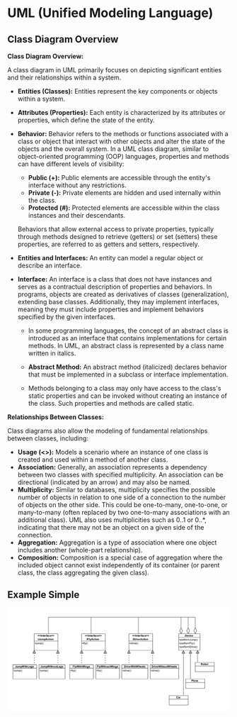 # UML (Unified Modeling Language)

## Class Diagram Overview

**Class Diagram Overview:**

A class diagram in UML primarily focuses on depicting significant entities and their relationships within a system.

- **Entities (Classes):** Entities represent the key components or objects within a system.

- **Attributes (Properties):** Each entity is characterized by its attributes or properties, which define the state of the entity.

- **Behavior:** Behavior refers to the methods or functions associated with a class or object that interact with other objects and alter the state of the objects and the overall system. In a UML class diagram, similar to object-oriented programming (OOP) languages, properties and methods can have different levels of visibility:
    - **Public (+):** Public elements are accessible through the entity's interface without any restrictions.
    - **Private (-):** Private elements are hidden and used internally within the class.
    - **Protected (#):** Protected elements are accessible within the class instances and their descendants.

  Behaviors that allow external access to private properties, typically through methods designed to retrieve (getters) or set (setters) these properties, are referred to as getters and setters, respectively.

- **Entities and Interfaces:** An entity can model a regular object or describe an interface.

- **Interface:** An interface is a class that does not have instances and serves as a contractual description of properties and behaviors. In programs, objects are created as derivatives of classes (generalization), extending base classes. Additionally, they may implement interfaces, meaning they must include properties and implement behaviors specified by the given interfaces.

    - In some programming languages, the concept of an abstract class is introduced as an interface that contains implementations for certain methods. In UML, an abstract class is represented by a class name written in italics.

    - **Abstract Method:** An abstract method (italicized) declares behavior that must be implemented in a subclass or interface implementation.

    - Methods belonging to a class may only have access to the class's static properties and can be invoked without creating an instance of the class. Such properties and methods are called static.

**Relationships Between Classes:**

Class diagrams also allow the modeling of fundamental relationships between classes, including:
- **Usage (<<use>>):** Models a scenario where an instance of one class is created and used within a method of another class.
- **Association:** Generally, an association represents a dependency between two classes with specified multiplicity. An association can be directional (indicated by an arrow) and may also be named.
- **Multiplicity:** Similar to databases, multiplicity specifies the possible number of objects in relation to one side of a connection to the number of objects on the other side. This could be one-to-many, one-to-one, or many-to-many (often replaced by two one-to-many associations with an additional class). UML also uses multiplicities such as 0..1 or 0..*, indicating that there may not be an object on a given side of the connection.
- **Aggregation:** Aggregation is a type of association where one object includes another (whole-part relationship).
- **Composition:** Composition is a special case of aggregation where the included object cannot exist independently of its container (or parent class, the class aggregating the given class).

## Example Simple

![img](../img/1.png)
